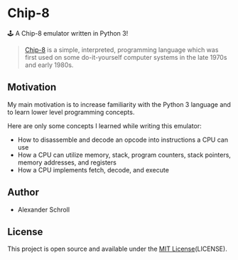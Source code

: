 # Chip-8
🕹️ A Chip-8 emulator written in Python 3!

> [Chip-8][1] is a simple, interpreted, programming language which was first used on some do-it-yourself computer systems in the late 1970s and early 1980s.

## Motivation

My main motivation is to increase familiarity with the Python 3 language and to learn lower level programming concepts.

Here are only some concepts I learned while writing this emulator:
- How to disassemble and decode an opcode into instructions a CPU can use
 - How a CPU can utilize memory, stack, program counters, stack pointers, memory addresses, and registers
- How a CPU implements fetch, decode, and execute

## Author

- Alexander Schroll

## License

This project is open source and available under the [MIT License]()(LICENSE).

[1]:	https://en.wikipedia.org/wiki/CHIP-8

